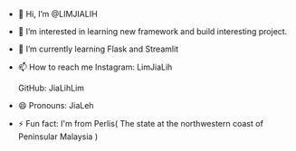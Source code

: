 - 👋 Hi, I’m @LIMJIALIH
- 👀 I’m interested in learning new framework and build interesting project.
- 🌱 I’m currently learning Flask and Streamlit
- 📫 How to reach me
  Instagram: LimJiaLih
  
  GitHub: JiaLihLim
- 😄 Pronouns: JiaLeh
- ⚡ Fun fact: I'm from Perlis( The state at the northwestern coast of Peninsular Malaysia )

<!---
LIMJIALIH/LIMJIALIH is a ✨ special ✨ repository because its `README.md` (this file) appears on your GitHub profile.
You can click the Preview link to take a look at your changes.
--->
